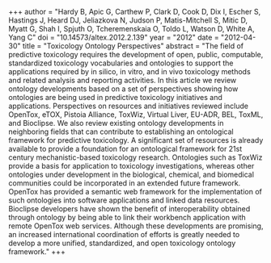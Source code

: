 +++
author = "Hardy B, Apic G, Carthew P, Clark D, Cook D, Dix I, Escher S, Hastings J, Heard DJ, Jeliazkova N, Judson P, Matis-Mitchell S, Mitic D, Myatt G, Shah I, Spjuth O, Tcheremenskaia O, Toldo L, Watson D, White A, Yang C"
doi = "10.14573/altex.2012.2.139"
year = "2012"
date = "2012-04-30"
title = "Toxicology Ontology Perspectives"
abstract = "The field of predictive toxicology requires the development of open, public, computable, standardized toxicology vocabularies and ontologies to support the applications required by in silico, in vitro, and in vivo toxicology methods and related analysis and reporting activities. In this article we review ontology developments based on a set of perspectives showing how ontologies are being used in predictive toxicology initiatives and applications. Perspectives on resources and initiatives reviewed include OpenTox, eTOX, Pistoia Alliance, ToxWiz, Virtual Liver, EU-ADR, BEL, ToxML, and Bioclipse. We also review existing ontology developments in neighboring fields that can contribute to establishing an ontological framework for predictive toxicology. A significant set of resources is already available to provide a foundation for an ontological framework for 21st century mechanistic-based toxicology research. Ontologies such as ToxWiz provide a basis for application to toxicology investigations, whereas other ontologies under development in the biological, chemical, and biomedical communities could be incorporated in an extended future framework. OpenTox has provided a semantic web framework for the implementation of such ontologies into software applications and linked data resources. Bioclipse developers have shown the benefit of interoperability obtained through ontology by being able to link their workbench application with remote OpenTox web services. Although these developments are promising, an increased international coordination of efforts is greatly needed to develop a more unified, standardized, and open toxicology ontology framework."
+++

